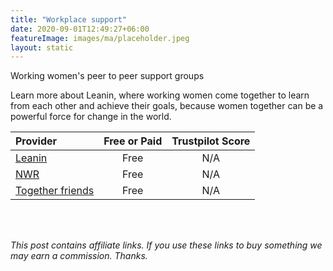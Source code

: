 ```yaml
---
title: "Workplace support"
date: 2020-09-01T12:49:27+06:00
featureImage: images/ma/placeholder.jpeg
layout: static
---
```


Working women's peer to peer support groups

Learn more about Leanin, where working women come together to learn from each other and achieve their goals, because women together can be a powerful force for change in the world.



| Provider      | Free or Paid  |  Trustpilot Score  |
| :-----------          | :--------------:      |  :--------------:         |
| [Leanin](https://leanin.org/about) | Free | N/A
| [NWR](https://nwr.org.uk/) | Free | N/A
| [Together friends](https://www.togetherfriends.com/) | Free | N/A
  

<br/><br/>

*This post contains affiliate links. If you use these links to buy something we may
earn a commission. Thanks.*







